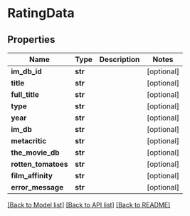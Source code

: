 # RatingData

## Properties
Name | Type | Description | Notes
------------ | ------------- | ------------- | -------------
**im_db_id** | **str** |  | [optional] 
**title** | **str** |  | [optional] 
**full_title** | **str** |  | [optional] 
**type** | **str** |  | [optional] 
**year** | **str** |  | [optional] 
**im_db** | **str** |  | [optional] 
**metacritic** | **str** |  | [optional] 
**the_movie_db** | **str** |  | [optional] 
**rotten_tomatoes** | **str** |  | [optional] 
**film_affinity** | **str** |  | [optional] 
**error_message** | **str** |  | [optional] 

[[Back to Model list]](../README.md#documentation-for-models) [[Back to API list]](../README.md#documentation-for-api-endpoints) [[Back to README]](../README.md)

